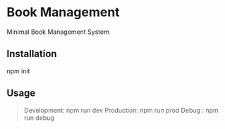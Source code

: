 # Book Management
Minimal Book Management System

## Installation
npm init

## Usage
> Development: npm run dev
> Production: npm run prod
> Debug : npm run debug